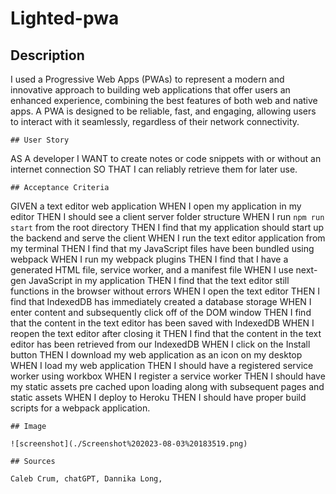 # Lighted-pwa

## Description

 I used a Progressive Web Apps (PWAs)  to represent a modern and innovative approach to building web applications that offer users an enhanced experience, combining the best features of both web and native apps. A PWA is designed to be reliable, fast, and engaging, allowing users to interact with it seamlessly, regardless of their network connectivity.
```
## User Story
```
AS A developer
I WANT to create notes or code snippets with or without an internet connection
SO THAT I can reliably retrieve them for later use.
```
## Acceptance Criteria
```

GIVEN a text editor web application
WHEN I open my application in my editor
THEN I should see a client server folder structure
WHEN I run `npm run start` from the root directory
THEN I find that my application should start up the backend and serve the client
WHEN I run the text editor application from my terminal
THEN I find that my JavaScript files have been bundled using webpack
WHEN I run my webpack plugins
THEN I find that I have a generated HTML file, service worker, and a manifest file
WHEN I use next-gen JavaScript in my application
THEN I find that the text editor still functions in the browser without errors
WHEN I open the text editor
THEN I find that IndexedDB has immediately created a database storage
WHEN I enter content and subsequently click off of the DOM window
THEN I find that the content in the text editor has been saved with IndexedDB
WHEN I reopen the text editor after closing it
THEN I find that the content in the text editor has been retrieved from our IndexedDB
WHEN I click on the Install button
THEN I download my web application as an icon on my desktop
WHEN I load my web application
THEN I should have a registered service worker using workbox
WHEN I register a service worker
THEN I should have my static assets pre cached upon loading along with subsequent pages and static assets
WHEN I deploy to Heroku
THEN I should have proper build scripts for a webpack application.

```
## Image

![screenshot](./Screenshot%202023-08-03%20183519.png)

## Sources

Caleb Crum, chatGPT, Dannika Long, 